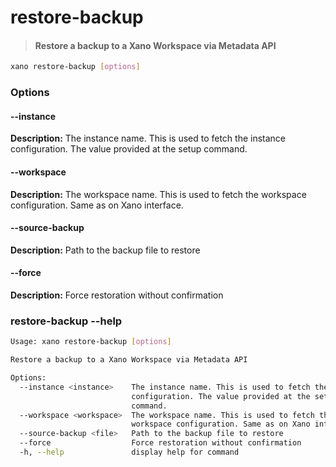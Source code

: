 # restore-backup
> #### Restore a backup to a Xano Workspace via Metadata API

```sh
xano restore-backup [options]
```
### Options

#### --instance <instance>
**Description:** The instance name. This is used to fetch the instance configuration. The value provided at the setup command.
#### --workspace <workspace>
**Description:** The workspace name. This is used to fetch the workspace configuration. Same as on Xano interface.
#### --source-backup <file>
**Description:** Path to the backup file to restore
#### --force
**Description:** Force restoration without confirmation

### restore-backup --help
```sh
Usage: xano restore-backup [options]

Restore a backup to a Xano Workspace via Metadata API

Options:
  --instance <instance>    The instance name. This is used to fetch the instance
                           configuration. The value provided at the setup
                           command.
  --workspace <workspace>  The workspace name. This is used to fetch the
                           workspace configuration. Same as on Xano interface.
  --source-backup <file>   Path to the backup file to restore
  --force                  Force restoration without confirmation
  -h, --help               display help for command
```